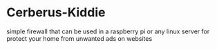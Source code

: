 # Cerberus-Kiddie
simple firewall that can be used in a raspberry pi or any linux server for protect your home from unwanted ads on websites
